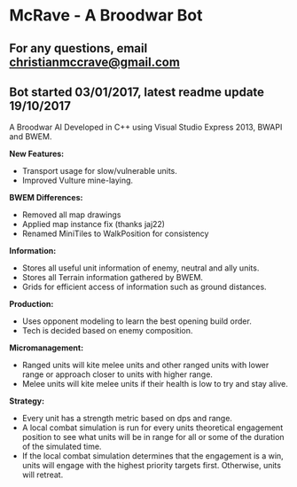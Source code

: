 # McRave - A Broodwar Bot
## For any questions, email christianmccrave@gmail.com
## Bot started 03/01/2017, latest readme update 19/10/2017

A Broodwar AI Developed in C++ using Visual Studio Express 2013, BWAPI and BWEM.

**New Features:**
- Transport usage for slow/vulnerable units.
- Improved Vulture mine-laying.

**BWEM Differences:**
- Removed all map drawings
- Applied map instance fix (thanks jaj22)
- Renamed MiniTiles to WalkPosition for consistency

**Information:**
- Stores all useful unit information of enemy, neutral and ally units.
- Stores all Terrain information gathered by BWEM.
- Grids for efficient access of information such as ground distances.

**Production:**
- Uses opponent modeling to learn the best opening build order.
- Tech is decided based on enemy composition.

**Micromanagement:**
- Ranged units will kite melee units and other ranged units with lower range or approach closer to units with higher range.
- Melee units will kite melee units if their health is low to try and stay alive.

**Strategy:**
- Every unit has a strength metric based on dps and range.
- A local combat simulation is run for every units theoretical engagement position to see what units will be in range for all or some of the duration of the simulated time.
- If the local combat simulation determines that the engagement is a win, units will engage with the highest priority targets first. Otherwise, units will retreat.
